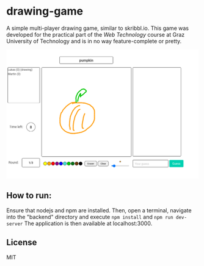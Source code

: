 # drawing-game
A simple multi-player drawing game, similar to skribbl.io.
This game was developed for the practical part of the *Web Technology* course
at Graz University of Technology and is in no way feature-complete or pretty.

![](images/game.png)


## How to run:

Ensure that nodejs and npm are installed.
Then, open a terminal, navigate into the "backend" directory and execute `npm install` and `npm run dev-server`
The application is then available at localhost:3000.

## License 
MIT